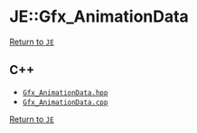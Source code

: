 # JE::Gfx_AnimationData

[Return to `JE`](/docs/je.md)

## C++

- [`Gfx_AnimationData.hpp`](/src/je/Gfx_AnimationData.hpp)
- [`Gfx_AnimationData.cpp`](/src/je/Gfx_AnimationData.cpp)

[Return to `JE`](/docs/je.md)